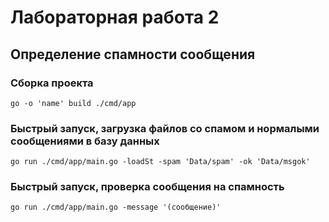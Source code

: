 # Лабораторная работа 2
## Определение спамности сообщения

### Сборка проекта

```
go -o 'name' build ./cmd/app
```

### Быстрый запуск, загрузка файлов со спамом и нормалыми сообщениями в базу данных

```
go run ./cmd/app/main.go -loadSt -spam 'Data/spam' -ok 'Data/msgok' 
```

### Быстрый запуск, проверка сообщения на спамность

```
go run ./cmd/app/main.go -message '(сообщение)'
```
